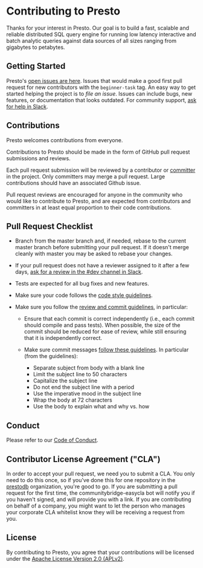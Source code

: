 # Contributing to Presto

Thanks for your interest in Presto.  Our goal is to build a fast, scalable and reliable distributed SQL query engine for running low latency interactive and batch analytic queries against data sources of all sizes ranging from gigabytes to petabytes.

## Getting Started

Presto's [open issues are here](https://github.com/prestodb/presto/issues). Issues that would make a good first pull request for new contributors with the `beginner-task` tag. An easy way to get started helping the project is to *file an issue*. Issues can include bugs, new features, or documentation that looks outdated. For community support, [ask for help in Slack](https://join.slack.com/t/prestodb/shared_invite/enQtNTQ3NjU2MTYyNDA2LTYyOTg3MzUyMWE1YTI3Njc5YjgxZjNiYTgxODAzYjI5YWMwYWE0MTZjYWFhNGMwNjczYjI3N2JhM2ExMGJlMWM).

## Contributions

Presto welcomes contributions from everyone.

Contributions to Presto should be made in the form of GitHub pull request submissions and reviews. 

Each pull request submission will be reviewed by a contributor or [committer](https://github.com/prestodb/presto/wiki/committers) 
in the project. Only committers may merge a pull request. Large contributions should have an associated Github issue.

Pull request reviews are encouraged for anyone in the community who would like to contribute to Presto, and are
expected from contributors and committers in at least equal proportion to their code contributions.

## Pull Request Checklist

- Branch from the master branch and, if needed, rebase to the current master
  branch before submitting your pull request. If it doesn't merge cleanly with
  master you may be asked to rebase your changes.

- If your pull request does not have a reviewer
  assigned to it after a few days, [ask for a review in the #dev channel in Slack](https://join.slack.com/t/prestodb/shared_invite/enQtNTQ3NjU2MTYyNDA2LTYyOTg3MzUyMWE1YTI3Njc5YjgxZjNiYTgxODAzYjI5YWMwYWE0MTZjYWFhNGMwNjczYjI3N2JhM2ExMGJlMWM).

- Tests are expected for all bug fixes and new features.

- Make sure your code follows the [code style guidelines](https://github.com/prestodb/presto#code-style).

- Make sure you follow the [review and commit guidelines](https://github.com/prestodb/presto/wiki/Review-and-Commit-guidelines), in particular:

    - Ensure that each commit is correct independently (i.e., each commit should compile and pass tests).
      When possible, the size of the commit should be reduced for ease of review, while still ensuring
      that it is independently correct.

    - Make sure commit messages [follow these guidelines](https://chris.beams.io/posts/git-commit/).  In particular (from the guidelines):

        * Separate subject from body with a blank line
        * Limit the subject line to 50 characters
        * Capitalize the subject line
        * Do not end the subject line with a period
        * Use the imperative mood in the subject line
        * Wrap the body at 72 characters
        * Use the body to explain what and why vs. how

## Conduct

Please refer to our [Code of Conduct](https://github.com/prestodb/tsc/blob/master/CODE_OF_CONDUCT.md).

## Contributor License Agreement ("CLA")

In order to accept your pull request, we need you to submit a CLA. You only need to do this once, so if you've done this for one repository in the [prestodb](https://github.com/prestodb) organization, you're good to go. If you are submitting a pull request for the first time, the communitybridge-easycla bot will notify you if you haven't signed, and will provide you with a link.  If you are contributing on behalf of a company, you might want to let the person who manages your corporate CLA whitelist know they will be receiving a request from you.

## License

By contributing to Presto, you agree that your contributions will be licensed under the [Apache License Version 2.0 (APLv2)](LICENSE).
